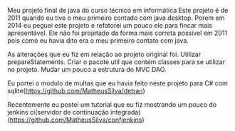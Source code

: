 Meu projeto final de java do curso técnico em informática Este projeto é de 2011 quando eu tive o meu primeiro contado com java desktop. Porem em 2014 eu peguei este projeto e refatorei um pouco ele para fincar mais apresentável. Ele não foi projetado da forma mais correta possível em 2011 pois como eu havia dito era o meu primeiro contato com java.

As alterações que eu fiz em relação ao projeto original foi. Utilizar prepareStatements. Criar o pacote util que contém classes para se utilizar no projeto. Mudar um pouco a estrutura do MVC DAO.

Eu portei o modulo de multas que eu havia feito neste projeto para C# com sqlite(https://github.com/MatheusSilva/detran)

Recentemente eu postei um tutorial que eu fiz mostrando um pouco do jenkins ci(servidor de continuação integrada) (https://github.com/MatheusSilva/confjenkins)

